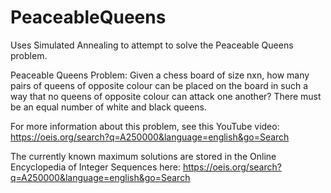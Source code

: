 # PeaceableQueens
Uses Simulated Annealing to attempt to solve the Peaceable Queens problem.

Peaceable Queens Problem: Given a chess board of size nxn, how many pairs of queens of opposite colour can be placed on the board in such a way that no queens of opposite colour can attack one another? There must be an equal number of white and black queens.

For more information about this problem, see this YouTube video:
https://oeis.org/search?q=A250000&language=english&go=Search

The currently known maximum solutions are stored in the Online Encyclopedia of Integer Sequences here: https://oeis.org/search?q=A250000&language=english&go=Search
